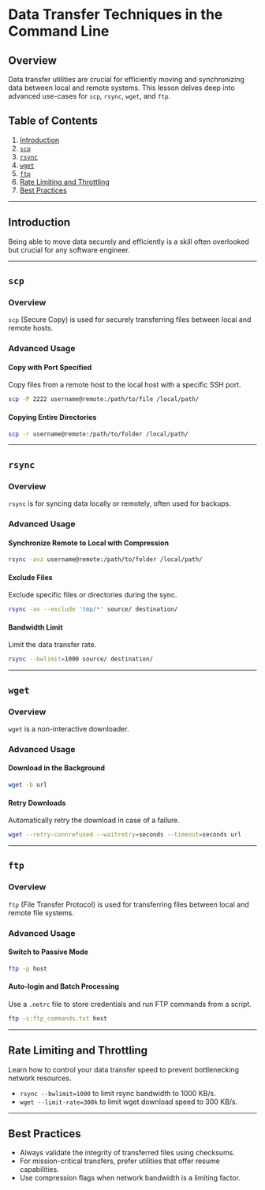 
# Data Transfer Techniques in the Command Line

## Overview

Data transfer utilities are crucial for efficiently moving and synchronizing data between local and remote systems. This lesson delves deep into advanced use-cases for `scp`, `rsync`, `wget`, and `ftp`.

## Table of Contents

1. [Introduction](#introduction)
2. [`scp`](#scp)
3. [`rsync`](#rsync)
4. [`wget`](#wget)
5. [`ftp`](#ftp)
6. [Rate Limiting and Throttling](#rate-limiting-and-throttling)
7. [Best Practices](#best-practices)

---

## Introduction

Being able to move data securely and efficiently is a skill often overlooked but crucial for any software engineer.

---

## `scp`

### Overview

`scp` (Secure Copy) is used for securely transferring files between local and remote hosts.

### Advanced Usage

#### Copy with Port Specified

Copy files from a remote host to the local host with a specific SSH port.

```bash
scp -P 2222 username@remote:/path/to/file /local/path/
```

#### Copying Entire Directories

```bash
scp -r username@remote:/path/to/folder /local/path/
```

---

## `rsync`

### Overview

`rsync` is for syncing data locally or remotely, often used for backups.

### Advanced Usage

#### Synchronize Remote to Local with Compression

```bash
rsync -avz username@remote:/path/to/folder /local/path/
```

#### Exclude Files

Exclude specific files or directories during the sync.

```bash
rsync -av --exclude 'tmp/*' source/ destination/
```

#### Bandwidth Limit

Limit the data transfer rate.

```bash
rsync --bwlimit=1000 source/ destination/
```

---

## `wget`

### Overview

`wget` is a non-interactive downloader.

### Advanced Usage

#### Download in the Background

```bash
wget -b url
```

#### Retry Downloads

Automatically retry the download in case of a failure.

```bash
wget --retry-connrefused --waitretry=seconds --timeout=seconds url
```

---

## `ftp`

### Overview

`ftp` (File Transfer Protocol) is used for transferring files between local and remote file systems.

### Advanced Usage

#### Switch to Passive Mode

```bash
ftp -p host
```

#### Auto-login and Batch Processing

Use a `.netrc` file to store credentials and run FTP commands from a script.

```bash
ftp -s:ftp_commands.txt host
```

---

## Rate Limiting and Throttling

Learn how to control your data transfer speed to prevent bottlenecking network resources.

- `rsync --bwlimit=1000` to limit rsync bandwidth to 1000 KB/s.
- `wget --limit-rate=300k` to limit wget download speed to 300 KB/s.

---

## Best Practices

- Always validate the integrity of transferred files using checksums.
- For mission-critical transfers, prefer utilities that offer resume capabilities.
- Use compression flags when network bandwidth is a limiting factor.
